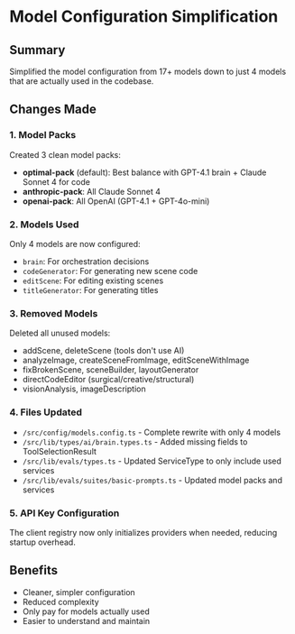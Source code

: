 # Model Configuration Simplification

## Summary

Simplified the model configuration from 17+ models down to just 4 models that are actually used in the codebase.

## Changes Made

### 1. Model Packs
Created 3 clean model packs:
- **optimal-pack** (default): Best balance with GPT-4.1 brain + Claude Sonnet 4 for code
- **anthropic-pack**: All Claude Sonnet 4
- **openai-pack**: All OpenAI (GPT-4.1 + GPT-4o-mini)

### 2. Models Used
Only 4 models are now configured:
- `brain`: For orchestration decisions
- `codeGenerator`: For generating new scene code
- `editScene`: For editing existing scenes
- `titleGenerator`: For generating titles

### 3. Removed Models
Deleted all unused models:
- addScene, deleteScene (tools don't use AI)
- analyzeImage, createSceneFromImage, editSceneWithImage
- fixBrokenScene, sceneBuilder, layoutGenerator
- directCodeEditor (surgical/creative/structural)
- visionAnalysis, imageDescription

### 4. Files Updated
- `/src/config/models.config.ts` - Complete rewrite with only 4 models
- `/src/lib/types/ai/brain.types.ts` - Added missing fields to ToolSelectionResult
- `/src/lib/evals/types.ts` - Updated ServiceType to only include used services
- `/src/lib/evals/suites/basic-prompts.ts` - Updated model packs and services

### 5. API Key Configuration
The client registry now only initializes providers when needed, reducing startup overhead.

## Benefits
- Cleaner, simpler configuration
- Reduced complexity
- Only pay for models actually used
- Easier to understand and maintain